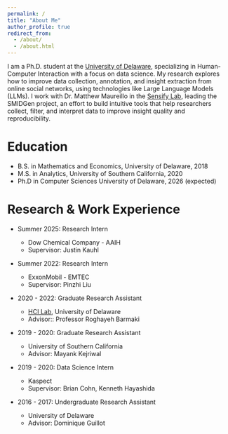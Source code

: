 ```yaml
---
permalink: /
title: "About Me"
author_profile: true
redirect_from: 
  - /about/
  - /about.html
---
```

I am a Ph.D. student at the [University of Delaware](www.udel.edu), specializing in Human-Computer Interaction with a focus on data science. My research explores how to improve data collection, annotation, and insight extraction from online social networks, using technologies like Large Language Models (LLMs). I work with Dr. Matthew Maureillo in the [Sensify Lab](https://sensifylab.cis.udel.edu/), leading the SMIDGen project, an effort to build intuitive tools that help researchers collect, filter, and interpret data to improve insight quality and reproducibility.


Education
======
* B.S. in Mathematics and Economics, University of Delaware, 2018
* M.S. in Analytics, University of Southern California, 2020
* Ph.D in Computer Sciences University of Delaware, 2026 (expected)

Research & Work Experience
======
* Summer 2025: Research Intern
  * Dow Chemical Company - AAIH
  * Supervisor: Justin Kauhl
    
* Summer 2022: Research Intern
  * ExxonMobil - EMTEC
  * Supervisor: Pinzhi Liu

* 2020 - 2022: Graduate Research Assistant
  * [HCI Lab](https://sites.udel.edu/hci-lab/), University of Delaware
  * Advisor:: Professor Roghayeh Barmaki

* 2019 - 2020: Graduate Research Assistant
  * University of Southern California
  * Advisor: Mayank Kejriwal
 
* 2019 - 2020: Data Science Intern
  * Kaspect
  * Supervisor: Brian Cohn, Kenneth Hayashida
 
* 2016 - 2017: Undergraduate Research Assistant
  * University of Delaware
  * Advisor: Dominique Guillot
